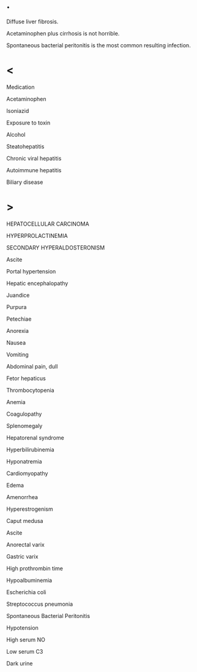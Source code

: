 # .

Diffuse liver fibrosis.

Acetaminophen plus cirrhosis is not horrible.

Spontaneous bacterial peritonitis is the most common resulting infection.

# <

Medication

Acetaminophen

Isoniazid

Exposure to toxin

Alcohol

Steatohepatitis

Chronic viral hepatitis

Autoimmune hepatitis

Biliary disease

# >

HEPATOCELLULAR CARCINOMA

HYPERPROLACTINEMIA

SECONDARY HYPERALDOSTERONISM

Ascite

Portal hypertension

Hepatic encephalopathy

Juandice

Purpura

Petechiae

Anorexia

Nausea

Vomiting

Abdominal pain, dull

Fetor hepaticus

Thrombocytopenia

Anemia

Coagulopathy

Splenomegaly

Hepatorenal syndrome

Hyperbilirubinemia

Hyponatremia

Cardiomyopathy

Edema

Amenorrhea

Hyperestrogenism

Caput medusa

Ascite

Anorectal varix

Gastric varix

High prothrombin time

Hypoalbuminemia

Escherichia coli

Streptococcus pneumonia

Spontaneous Bacterial Peritonitis

Hypotension

High serum NO

Low serum C3

Dark urine
